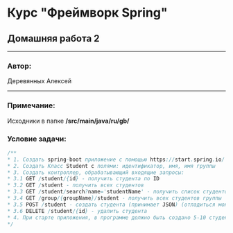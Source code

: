 # Курс "Фреймворк Spring" 
## Домашняя работа 2
* **
### Автор:
Деревянных Алексей
* **
### Примечание:

Исходники в папке **/src/main/java/ru/gb/**

### Условие задачи:
```java
/**
* 1. Создать spring-boot приложение с помощью https://start.spring.io/
* 2. Создать Класс Student c полями: идентификатор, имя, имя группы
* 3. Создать контроллер, обрабатывающий входящие запросы:
* 3.1 GET /student/{id} - получить студента по ID
* 3.2 GET /student - получить всех студентов
* 3.3 GET /student/search?name='studentName' - получить список студентов, чье имя содержит подстроку studentName
* 3.4 GET /group/{groupName}/student - получить всех студентов группы
* 3.5 POST /student - создать студента (принимает JSON) (отладиться можно с помощью Postman)
* 3.6 DELETE /student/{id} - удалить студента
* 4. При старте приложения, в программе должно быть создано 5-10 студентов.
*/
```
